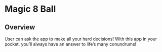 # Magic 8 Ball

## Overview

User can ask the app to make all your hard decisions! With this app in your pocket, you’ll always have an answer to life’s many conundrums!

